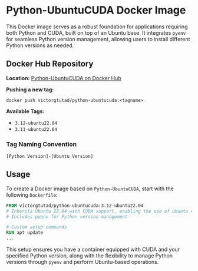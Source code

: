 # Python-UbuntuCUDA Docker Image

This Docker image serves as a robust foundation for applications requiring both Python and CUDA, built on top of an Ubuntu base. It integrates `pyenv` for seamless Python version management, allowing users to install different Python versions as needed.

## Docker Hub Repository

**Location:** [Python-UbuntuCUDA on Docker Hub](https://hub.docker.com/repository/docker/victorgtutad/python-ubuntucuda/general)

**Pushing a new tag:**
```
docker push victorgtutad/python-ubuntucuda:<tagname>
```

**Available Tags:**
- `3.12-ubuntu22.04`
- `3.11-ubuntu22.04`

### Tag Naming Convention
`[Python Version]-[Ubuntu Version]`

## Usage

To create a Docker image based on `Python-UbuntuCUDA`, start with the following `Dockerfile`:

```Dockerfile
FROM victorgtutad/python-ubuntucuda:3.12-ubuntu22.04
# Inherits Ubuntu 22.04 with CUDA support, enabling the use of Ubuntu commands
# Includes pyenv for Python version management

# Custom setup commands
RUN apt update
...
```

This setup ensures you have a container equipped with CUDA and your specified Python version, along with the flexibility to manage Python versions through `pyenv` and perform Ubuntu-based operations.